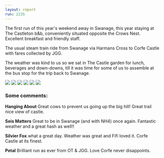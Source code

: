 ```yaml
---
layout: report
run: 2235
---
```


The first run of this year's weekend away in Swanage, this year staying at The Castleton b&b, conveniently situated opposite the Crows Nest. Excellent breakfast and friendly staff.

The usual steam train ride from Swanage via Harmans Cross to Corfe Castle with fares collected by JGG. 

The weather was kind to us so we sat in The Castle garden for lunch, beverages and down-downs, till it was time for some of us to assemble at the bus stop for the trip back to Swanage.

<img src="{{ '/assets/img/scribe/2235/2235-1.jpg' | prepend: site.baseurl }}" class="post-img">
<img src="{{ '/assets/img/scribe/2235/2235-2.jpg' | prepend: site.baseurl }}" class="post-img">
<img src="{{ '/assets/img/scribe/2235/2235-3.jpg' | prepend: site.baseurl }}" class="post-img">
<img src="{{ '/assets/img/scribe/2235/2235-4.jpg' | prepend: site.baseurl }}" class="post-img">
<img src="{{ '/assets/img/scribe/2235/2235-5.jpg' | prepend: site.baseurl }}" class="post-img">
<img src="{{ '/assets/img/scribe/2235/2235-6.jpg' | prepend: site.baseurl }}" class="post-img">

### Some comments:

__Hanging About__ Great cows to prevent us going up the big hill! Great trail nice view of castle.

__Seis Matters__ Great to be in Swanage (and with NH4) once again. Fantastic weather and a great hash as well!!

__Silvier Fox__ what a great day. Weather was great and Fifi loved it. Corfe Castle at its finest.

__Petal__ Brilliant run as ever from OT & JGG. Love Corfe never disappoints.